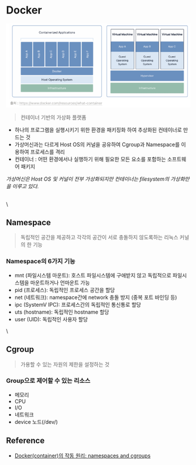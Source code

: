 # Docker

![img.png](../intro/devops/docker/img.png)

> 컨테이너 기반의 가상화 플랫폼

* 하나의 프로그램을 실행시키기 위한 환경을 패키징화 하여 추상화된 컨테이너로 만드는 것
* 가상머신과는 다르게 Host OS의 커널을 공유하여 Cgroup과 Namespace를 이용하여 프로세스를 격리
* 컨테이너 : 어떤 환경에서나 실행하기 위해 필요한 모든 요소를 포함하는 소프트웨어 패키지

_가상머신은 Host OS 및 커널이 전부 가상화되지만 컨테이너는 filesystem의 가상화만을 이루고 있다._

\
\


## Namespace

> 독립적인 공간을 제공하고 각각의 공간이 서로 충돌하지 않도록하는 리눅스 커널의 한 기능

### Namespace의 6가지 기능

* mnt (파일시스템 마운트): 호스트 파일시스템에 구애받지 않고 독립적으로 파일시스템을 마운트하거나 언마운트 가능
* pid (프로세스): 독립적인 프로세스 공간을 할당
* net (네트워크): namespace간에 network 충돌 방지 (중복 포트 바인딩 등)
* ipc (SystemV IPC): 프로세스간의 독립적인 통신통로 할당
* uts (hostname): 독립적인 hostname 할당
* user (UID): 독립적인 사용자 할당

\


## Cgroup

> 가용할 수 있는 자원의 제한을 설정하는 것

### Group으로 제어할 수 있는 리소스

* 메모리
* CPU
* I/O
* 네트워크
* device 노드(/dev/)

## Reference

* [Docker(container)의 작동 원리: namespaces and cgroups](https://tech.ssut.me/what-even-is-a-container/)

